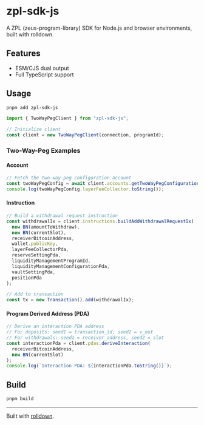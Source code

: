 # zpl-sdk-js

A ZPL (zeus-program-library) SDK for Node.js and browser environments, built with rolldown.

## Features

- ESM/CJS dual output
- Full TypeScript support

## Usage

```sh
pnpm add zpl-sdk-js
```

```ts
import { TwoWayPegClient } from "zpl-sdk-js";

// Initialize client
const client = new TwoWayPegClient(connection, programId);
```

### Two-Way-Peg Examples

#### Account

```ts
// Fetch the two-way-peg configuration account
const twoWayPegConfig = await client.accounts.getTwoWayPegConfiguration();
console.log(twoWayPegConfig.layerFeeCollector.toString());
```

#### Instruction

```ts
// Build a withdrawal request instruction
const withdrawalIx = client.instructions.buildAddWithdrawalRequestIx(
  new BN(amountToWithdraw),
  new BN(currentSlot),
  receiverBitcoinAddress,
  wallet.publicKey,
  layerFeeCollectorPda,
  reserveSettingPda,
  liquidityManagementProgramId,
  liquidityManagementConfigurationPda,
  vaultSettingPda,
  positionPda
);

// Add to transaction
const tx = new Transaction().add(withdrawalIx);
```

#### Program Derived Address (PDA)

```ts
// Derive an interaction PDA address
// For deposits: seed1 = transaction_id, seed2 = v_out
// For withdrawals: seed1 = receiver_address, seed2 = slot
const interactionPda = client.pdas.deriveInteraction(
  receiverBitcoinAddress,
  new BN(currentSlot)
);
console.log(`Interaction PDA: ${interactionPda.toString()}`);
```

## Build

```sh
pnpm build
```

---

Built with [rolldown](https://github.com/rolldown/rolldown).

